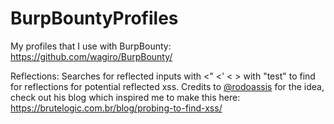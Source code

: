 # BurpBountyProfiles

My profiles that I use with BurpBounty: https://github.com/wagiro/BurpBounty/

Reflections: Searches for reflected inputs with <" <' < > with "test" to find for reflections for potential reflected xss. Credits to <a href="https://twitter.com/rodoassis">@rodoassis</a> for the idea, check out his blog which inspired me to make this here: https://brutelogic.com.br/blog/probing-to-find-xss/

